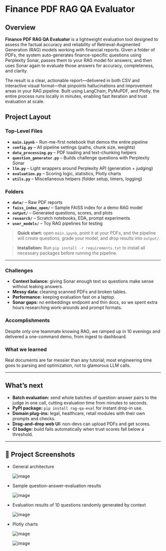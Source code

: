 # Finance PDF RAG QA Evaluator

## Overview

**Finance PDF RAG QA Evaluator** is a lightweight evaluation tool designed to assess the factual accuracy and reliability of Retrieval-Augmented Generation (RAG) models working with financial reports. Given a folder of PDFs, the system auto-generates finance-specific questions using Perplexity Sonar, passes them to your RAG model for answers, and then uses Sonar again to evaluate those answers for accuracy, completeness, and clarity.

The result is a clear, actionable report—delivered in both CSV and interactive visual format—that pinpoints hallucinations and improvement areas in your RAG pipeline. Built using LangChain, PyMuPDF, and Plotly, the entire process runs locally in minutes, enabling fast iteration and trust evaluation at scale.

## Project Layout

### Top-Level Files

- **`main.ipynb`** – Run-me-first notebook that demos the entire pipeline  
- **`config.py`** – All pipeline settings (paths, chunk size, weights)  
- **`data_processing.py`** – PDF loading and text-chunking helpers  
- **`question_generator.py`** – Builds challenge questions with Perplexity Sonar  
- **`llm.py`** – Light wrappers around Perplexity API (generation + judging)  
- **`evaluation.py`** – Scoring logic, statistics, Plotly charts  
- **`utils.py`** – Miscellaneous helpers (folder setup, timers, logging)  

### Folders

- **`data/`** – Raw PDF reports  
- **`faiss_index_open/`** – Sample FAISS index for a demo RAG model  
- **`output/`** – Generated questions, scores, and plots  
- **`research/`** – Scratch notebooks, EDA, prompt experiments  
- **`user_models/`** – Toy RAG pipelines for testing  

> **Quick start:** open `main.ipynb`, point it at your PDFs, and the pipeline will create questions, grade your model, and drop results into `output/`.

> **Installation:** Run `pip install -r requirements.txt` to install all necessary packages before running the pipeline.

---

### Challenges
- **Context balance:** giving Sonar enough text so questions make sense without leaking answers.  
- **Messy data:** cleaning scanned PDFs and broken tables.  
- **Performance:** keeping evaluation fast on a laptop.  
- **Sonar gaps:** no embeddings endpoint and thin docs, so we spent extra hours researching work-arounds and prompt formats.

### Accomplishments
Despite only one teammate knowing RAG, we ramped up in 10 evenings and delivered a one-command demo, from ingest to dashboard.

### What we learned
Real documents are far messier than any tutorial; most engineering time goes to parsing and optimization, not to glamorous LLM calls.

---

## What’s next
- **Batch evaluation:** send whole batches of question-answer pairs to the judge in one call, cutting evaluation time from minutes to seconds.  
- **PyPI package:** `pip install rag-qa-eval` for instant drop-in use.  
- **Domain plug-ins:** legal, healthcare, retail modules with their own prompts and checks.  
- **Drag-and-drop web UI:** non-devs can upload PDFs and get scores.  
- **CI badge:** build fails automatically when trust scores fall below a threshold.

---

## 📸 Project Screenshots

- General architecture

  ![image](https://github.com/user-attachments/assets/aca39ae0-f41e-4268-9357-95c6c7658b99)
    
- Sample question-answer-evaluation results

  ![image](https://github.com/user-attachments/assets/948978d4-c51f-4ad6-b89e-9a00a36b3047)


- Evaluation results of 10 questions randomly generated by context

  ![image](https://github.com/user-attachments/assets/e3f86085-d476-4920-8b12-7130428e07f2)

- Plotly charts

  ![image](https://github.com/user-attachments/assets/ece81091-1d43-4ea2-b3f4-13da3a097385)

  ![image](https://github.com/user-attachments/assets/93544117-d413-4e53-b171-0b3300bebe33)


